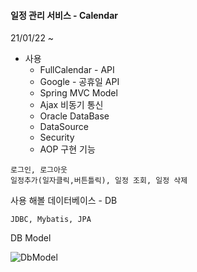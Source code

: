 #### 일정 관리 서비스 - Calendar
21/01/22 ~
+ 사용
	+ FullCalendar - API
	+ Google - 공휴일 API
	+ Spring MVC Model
	+ Ajax 비동기 통신
	+ Oracle DataBase
	+ DataSource
	+ Security
	+ AOP
구현 기능
```
로그인, 로그아웃
일정추가(일자클릭,버튼틀릭), 일정 조회, 일정 삭제
```

사용 해볼 데이터베이스 - DB
```
JDBC, Mybatis, JPA
```


DB Model

![DbModel](https://user-images.githubusercontent.com/65147348/106873828-37531580-6718-11eb-9367-e13f52cebe40.png)
